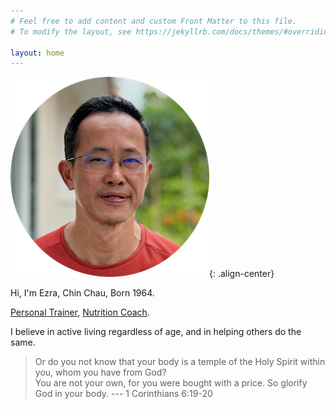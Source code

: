 ```yaml
---
# Feel free to add content and custom Front Matter to this file.
# To modify the layout, see https://jekyllrb.com/docs/themes/#overriding-theme-defaults

layout: home
---
```

![Ezra (Chin Chau) Low](/assets/images/headshot.png){: .align-center}

Hi, I'm Ezra, Chin Chau, Born 1964.

[Personal Trainer](/certifications), [Nutrition Coach](/certifications).

I believe in active living regardless of age, and in helping others do the same.

> Or do you not know that your body is a temple of the Holy Spirit within you, whom you have from God?  
You are not your own, for you were bought with a price.
So glorify God in your body.   --- 1 Corinthians 6:19-20

